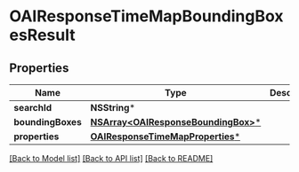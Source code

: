 # OAIResponseTimeMapBoundingBoxesResult

## Properties
Name | Type | Description | Notes
------------ | ------------- | ------------- | -------------
**searchId** | **NSString*** |  | 
**boundingBoxes** | [**NSArray&lt;OAIResponseBoundingBox&gt;***](OAIResponseBoundingBox.md) |  | 
**properties** | [**OAIResponseTimeMapProperties***](OAIResponseTimeMapProperties.md) |  | 

[[Back to Model list]](../README.md#documentation-for-models) [[Back to API list]](../README.md#documentation-for-api-endpoints) [[Back to README]](../README.md)



